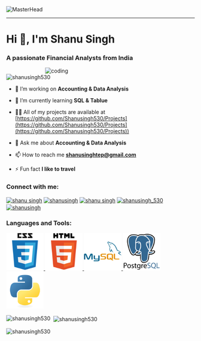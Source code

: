 <img align="top" alt="MasterHead" width="100%" height="200" src="https://static.wixstatic.com/media/6c3893_60b02f5779ab4a239a715f41ba6a007e~mv2_d_5000_1447_s_2.gif">
<hr>
<h1>Hi 👋, I'm Shanu Singh</h1>
<h3>A passionate Financial Analysts from India</h3>
<img align="right" alt="coding" width="400" src="https://i.pinimg.com/originals/fc/71/63/fc71635c7f1b09ed30413f59bb749582.gif"
<p align="left"> 
  <img src="https://komarev.com/ghpvc/?username=shanusingh530&label=Profile%20views&color=0e75b6&style=flat" alt="shanusingh530" /> 
</p>

- 🔭 I’m working on **Accounting & Data Analysis**

- 🌱 I’m currently learning **SQL & Tablue**

- 👨‍💻 All of my projects are available at [https://github.com/Shanusingh530/Projects](https://github.com/Shanusingh530/Projects](https://github.com/Shanusingh530/Projects))

- 💬 Ask me about **Accounting & Data Analysis**

- 📫 How to reach me **shanusinghtep@gmail.com**

- ⚡ Fun fact **I like to travel**

<h3 align="left">Connect with me:</h3>
<p align="left">
<a href="https://linkedin.com/in/shanu singh" target="blank"><img align="center" src="https://raw.githubusercontent.com/rahuldkjain/github-profile-readme-generator/master/src/images/icons/Social/linked-in-alt.svg" alt="shanu singh" height="100" width="100" /></a>
<a href="https://kaggle.com/shanusingh" target="blank"><img align="center" src="https://raw.githubusercontent.com/rahuldkjain/github-profile-readme-generator/master/src/images/icons/Social/kaggle.svg" alt="shanusingh" height="100" width="100" /></a>
<a href="https://fb.com/shanu singh" target="blank"><img align="center" src="https://raw.githubusercontent.com/rahuldkjain/github-profile-readme-generator/master/src/images/icons/Social/facebook.svg" alt="shanu singh" height="100" width="100" /></a>
<a href="https://instagram.com/shanusingh_530" target="blank"><img align="center" src="https://raw.githubusercontent.com/rahuldkjain/github-profile-readme-generator/master/src/images/icons/Social/instagram.svg" alt="shanusingh_530" height="100" width="100" /></a>
<a href="https://www.youtube.com/c/shanusingh" target="blank"><img align="center" src="https://raw.githubusercontent.com/rahuldkjain/github-profile-readme-generator/master/src/images/icons/Social/youtube.svg" alt="shanusingh" height="100" width="100" /></a>
</p>

<h3 align="left">Languages and Tools:</h3>
<p align="left"> 
  <a href="https://www.w3schools.com/css/" target="_blank" rel="noreferrer"> 
    <img src="https://raw.githubusercontent.com/devicons/devicon/master/icons/css3/css3-original-wordmark.svg" alt="css3" width="100" height="100"/> 
  </a> 
  <a href="https://www.w3.org/html/" target="_blank" rel="noreferrer"> 
    <img src="https://raw.githubusercontent.com/devicons/devicon/master/icons/html5/html5-original-wordmark.svg" alt="html5" width="100" height="100"/> 
  </a> 
  <a href="https://www.mysql.com/" target="_blank" rel="noreferrer"> 
    <img src="https://raw.githubusercontent.com/devicons/devicon/master/icons/mysql/mysql-original-wordmark.svg" alt="mysql" width="100" height="100"/> 
  </a> 
  <a href="https://www.postgresql.org" target="_blank" rel="noreferrer"> 
    <img src="https://raw.githubusercontent.com/devicons/devicon/master/icons/postgresql/postgresql-original-wordmark.svg" alt="postgresql" width="100" height="100"/> 
  </a> 
  <a href="https://www.python.org" target="_blank" rel="noreferrer"> 
    <img src="https://raw.githubusercontent.com/devicons/devicon/master/icons/python/python-original.svg" alt="python" width="100" height="100"/> 
  </a> 
</p>

<p>
  <img align="left" src="https://github-readme-stats.vercel.app/api/top-langs?username=shanusingh530&show_icons=true&locale=en&layout=compact" alt="shanusingh530" />
</p>

<p>&nbsp;
  <img align="center" src="https://github-readme-stats.vercel.app/api?username=shanusingh530&show_icons=true&locale=en" alt="shanusingh530" />
</p>

<p>
  <img align="center" src="https://github-readme-streak-stats.herokuapp.com/?user=shanusingh530&" alt="shanusingh530" />
</p>
